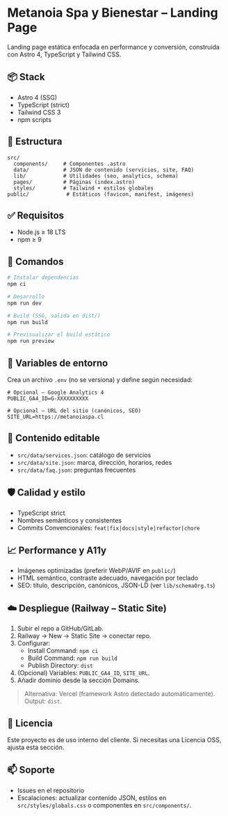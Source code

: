 # Metanoia Spa y Bienestar – Landing Page

Landing page estática enfocada en performance y conversión, construida con Astro 4, TypeScript y Tailwind CSS.

## 📦 Stack
- Astro 4 (SSG)
- TypeScript (strict)
- Tailwind CSS 3
- npm scripts

## 📁 Estructura
```
src/
  components/     # Componentes .astro
  data/           # JSON de contenido (servicios, site, FAQ)
  lib/            # Utilidades (seo, analytics, schema)
  pages/          # Páginas (index.astro)
  styles/         # Tailwind + estilos globales
public/            # Estáticos (favicon, manifest, imágenes)
```

## ✅ Requisitos
- Node.js ≥ 18 LTS
- npm ≥ 9

## 🚀 Comandos
```bash
# Instalar dependencias
npm ci

# Desarrollo
npm run dev

# Build (SSG, salida en dist/)
npm run build

# Previsualizar el build estático
npm run preview
```

## 🔧 Variables de entorno
Crea un archivo `.env` (no se versiona) y define según necesidad:
```
# Opcional – Google Analytics 4
PUBLIC_GA4_ID=G-XXXXXXXXXX

# Opcional – URL del sitio (canónicos, SEO)
SITE_URL=https://metanoiaspa.cl
```

## 🧩 Contenido editable
- `src/data/services.json`: catálogo de servicios
- `src/data/site.json`: marca, dirección, horarios, redes
- `src/data/faq.json`: preguntas frecuentes

## 🛡️ Calidad y estilo
- TypeScript strict
- Nombres semánticos y consistentes
- Commits Convencionales: `feat|fix|docs|style|refactor|chore`

## 📈 Performance y A11y
- Imágenes optimizadas (preferir WebP/AVIF en `public/`)
- HTML semántico, contraste adecuado, navegación por teclado
- SEO: título, descripción, canónicos, JSON-LD (ver `lib/schemaOrg.ts`)

## ☁️ Despliegue (Railway – Static Site)
1. Subir el repo a GitHub/GitLab.
2. Railway → New → Static Site → conectar repo.
3. Configurar:
   - Install Command: `npm ci`
   - Build Command: `npm run build`
   - Publish Directory: `dist`
4. (Opcional) Variables: `PUBLIC_GA4_ID`, `SITE_URL`.
5. Añadir dominio desde la sección Domains.

> Alternativa: Vercel (framework Astro detectado automáticamente). Output: `dist`.

## 🔐 Licencia
Este proyecto es de uso interno del cliente. Si necesitas una Licencia OSS, ajusta esta sección.

## 📫 Soporte
- Issues en el repositorio
- Escalaciones: actualizar contenido JSON, estilos en `src/styles/globals.css` o componentes en `src/components/`.
